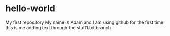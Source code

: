 # hello-world
My first repository
My name is Adam and I am using github for the first time.
this is me adding text through the stuff1.txt branch

